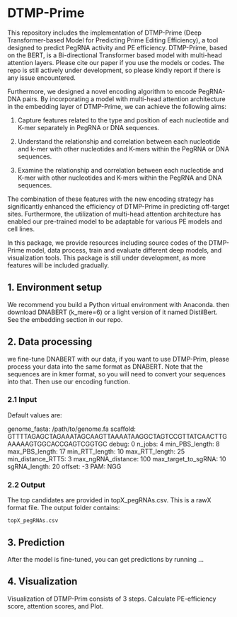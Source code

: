 # DTMP-Prime
This repository includes the implementation of DTMP-Prime (Deep Transformer-based Model for Predicting Prime Editing Efficiency), a tool designed to predict PegRNA activity and PE efficiency. DTMP-Prime, based on the BERT, is a Bi-directional Transformer based model with multi-head attention layers. Please cite our paper if you use the models or codes. The repo is still actively under development, so please kindly report if there is any issue encountered.

Furthermore, we designed a novel encoding algorithm to encode PegRNA-DNA pairs. By incorporating a model with multi-head attention architecture in the embedding layer of DTMP-Prime, we can achieve the following aims: 

   1. Capture features related to the type and position of each nucleotide and K-mer separately in PegRNA or DNA sequences.
       
   2. Understand the relationship and correlation between each nucleotide and k-mer with other nucleotides and K-mers within the PegRNA or DNA sequences.
       
   3. Examine the relationship and correlation between each nucleotide and K-mer with other nucleotides and K-mers within the PegRNA and DNA sequences.
       
The combination of these features with the new encoding strategy has significantly enhanced the efficiency of DTMP-Prime in predicting off-target sites. Furthermore, the utilization of multi-head attention architecture has enabled our pre-trained model to be adaptable for various PE models and cell lines.

 In this package, we provide resources including source codes of the DTMP-Prime model, data process, train and evaluate different deep models, and visualization tools. This package is still under development, as more features will be included gradually.

## 1. Environment setup
We recommend you build a Python virtual environment with Anaconda. then download DNABERT (k_mere=6) or a light version of it named DistilBert. See the embedding section in our repo.

## 2. Data processing
we fine-tune DNABERT with our data, if you want to use DTMP-Prim, please process your data into the same format as DNABERT. Note that the sequences are in kmer format, so you will need to convert your sequences into that. Then use our encoding function. 

### 2.1 Input

Default values are:

genome_fasta: /path/to/genome.fa
scaffold: GTTTTAGAGCTAGAAATAGCAAGTTAAAATAAGGCTAGTCCGTTATCAACTTGAAAAAGTGGCACCGAGTCGGTGC
debug: 0
n_jobs: 4
min_PBS_length: 8
max_PBS_length: 17
min_RTT_length: 10
max_RTT_length: 25
min_distance_RTT5: 3
max_ngRNA_distance: 100
max_target_to_sgRNA: 10
sgRNA_length: 20
offset: -3
PAM: NGG

### 2.2 Output

The top candidates are provided in topX_pegRNAs.csv. This is a rawX format file. The output folder contains:

    topX_pegRNAs.csv
    
## 3. Prediction
After the model is fine-tuned, you can get predictions by running ... 

## 4. Visualization
Visualization of DTMP-Prim consists of 3 steps. Calculate PE-efficiency score, attention scores, and Plot.


